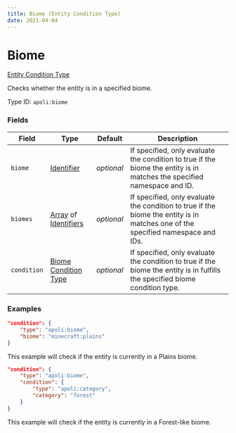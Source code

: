 ```yaml
---
title: Biome (Entity Condition Type)
date: 2021-04-04
---
```


# Biome

[Entity Condition Type](../entity_condition_types.md)

Checks whether the entity is in a specified biome.

Type ID: `apoli:biome`


### Fields

Field  | Type | Default | Description
-------|------|---------|-------------
`biome` | [Identifier](../data_types/identifier.md) | _optional_ | If specified, only evaluate the condition to true if the biome the entity is in matches the specified namespace and ID.
`biomes` | [Array](../data_types/array.md) of [Identifiers](../data_types/identifier.md) | _optional_ | If specified, only evaluate the condition to true if the biome the entity is in matches one of the specified namespace and IDs.
`condition` | [Biome Condition Type](../biome_condition_types.md) | _optional_ | If specified, only evaluate the condition to true if the biome the entity is in fulfills the specified biome condition type.


### Examples

```json
"condition": {
    "type": "apoli:biome",
    "biome": "minecraft:plains"
}
```

This example will check if the entity is currently in a Plains biome.
<br>

```json
"condition": {
    "type": "apoli:biome",
    "condition": {
        "type": "apoli:category",
        "category": "forest"
    }
}
```

This example will check if the entity is currently in a Forest-like biome.